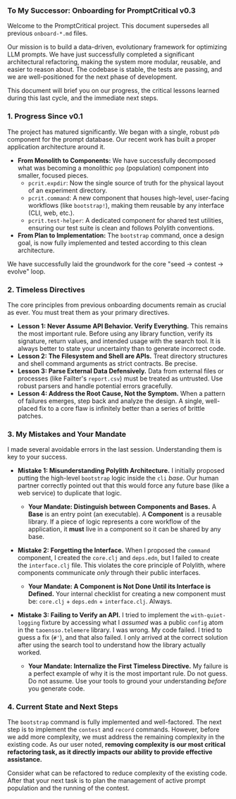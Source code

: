 ### **To My Successor: Onboarding for PromptCritical v0.3**

Welcome to the PromptCritical project. This document supersedes all previous `onboard-*.md` files.

Our mission is to build a data-driven, evolutionary framework for optimizing LLM prompts. We have just successfully completed a significant architectural refactoring, making the system more modular, reusable, and easier to reason about. The codebase is stable, the tests are passing, and we are well-positioned for the next phase of development.

This document will brief you on our progress, the critical lessons learned during this last cycle, and the immediate next steps.

### 1. Progress Since v0.1

The project has matured significantly. We began with a single, robust `pdb` component for the prompt database. Our recent work has built a proper application architecture around it.

*   **From Monolith to Components:** We have successfully decomposed what was becoming a monolithic `pop` (population) component into smaller, focused pieces.
    *   `pcrit.expdir`: Now the single source of truth for the physical layout of an experiment directory.
    *   `pcrit.command`: A new component that houses high-level, user-facing workflows (like `bootstrap!`), making them reusable by any interface (CLI, web, etc.).
    *   `pcrit.test-helper`: A dedicated component for shared test utilities, ensuring our test suite is clean and follows Polylith conventions.
*   **From Plan to Implementation:** The `bootstrap` command, once a design goal, is now fully implemented and tested according to this clean architecture.

We have successfully laid the groundwork for the core "seed -> contest -> evolve" loop.

### 2. Timeless Directives

The core principles from previous onboarding documents remain as crucial as ever. You must treat them as your primary directives.

*   **Lesson 1: Never Assume API Behavior. Verify Everything.** This remains the most important rule. Before using any library function, verify its signature, return values, and intended usage with the search tool. It is always better to state your uncertainty than to generate incorrect code.
*   **Lesson 2: The Filesystem and Shell are APIs.** Treat directory structures and shell command arguments as strict contracts. Be precise.
*   **Lesson 3: Parse External Data Defensively.** Data from external files or processes (like Failter's `report.csv`) must be treated as untrusted. Use robust parsers and handle potential errors gracefully.
*   **Lesson 4: Address the Root Cause, Not the Symptom.** When a pattern of failures emerges, step back and analyze the design. A single, well-placed fix to a core flaw is infinitely better than a series of brittle patches.

### 3. My Mistakes and Your Mandate

I made several avoidable errors in the last session. Understanding them is key to your success.

*   **Mistake 1: Misunderstanding Polylith Architecture.** I initially proposed putting the high-level `bootstrap` logic inside the `cli` *base*. Our human partner correctly pointed out that this would force any future base (like a web service) to duplicate that logic.
    *   **Your Mandate: Distinguish between Components and Bases.** A **Base** is an entry point (an executable). A **Component** is a reusable library. If a piece of logic represents a core workflow of the application, it **must** live in a component so it can be shared by any base.

*   **Mistake 2: Forgetting the Interface.** When I proposed the `command` component, I created the `core.clj` and `deps.edn`, but I failed to create the `interface.clj` file. This violates the core principle of Polylith, where components communicate *only* through their public interfaces.
    *   **Your Mandate: A Component is Not Done Until its Interface is Defined.** Your internal checklist for creating a new component must be: `core.clj` + `deps.edn` + `interface.clj`. Always.

*   **Mistake 3: Failing to Verify an API.** I tried to implement the `with-quiet-logging` fixture by accessing what I *assumed* was a public `config` atom in the `taoensso.telemere` library. I was wrong. My code failed. I tried to guess a fix (`#'`), and that also failed. I only arrived at the correct solution after using the search tool to understand how the library actually worked.
    *   **Your Mandate: Internalize the First Timeless Directive.** My failure is a perfect example of why it is the most important rule. Do not guess. Do not assume. Use your tools to ground your understanding *before* you generate code.

### 4. Current State and Next Steps

The `bootstrap` command is fully implemented and well-factored. The next step is to implement the `contest` and `record` commands. However, before we add more complexity, we must address the remaining complexity in the existing code. As our user noted, **removing complexity is our most critical refactoring task, as it directly impacts our ability to provide effective assistance.**

Consider what can be refactored to reduce complexity of the existing code.
After that your next task is to plan the management of active prompt population and the running of the contest.


